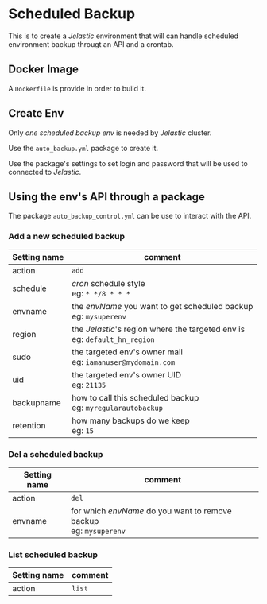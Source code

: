 # Scheduled Backup

This is to create a _Jelastic_ environment that will can handle scheduled environment backup througt an API and a crontab.

## Docker Image
A `Dockerfile` is provide in order to build it.

## Create Env
Only *one* _scheduled backup env_ is needed by _Jelastic_ cluster.

Use the `auto_backup.yml` package to create it.

Use the package's settings to set login and password that will be used to connected to _Jelastic_.

## Using the env's API through a package
The package `auto_backup_control.yml` can be use to interact with the API.


### Add a new scheduled backup

Setting name | comment
-------------|-----------------------------------------------------------------------------
action       | `add`
schedule     | _cron_ schedule style<br>eg: `* */8 * * *`
envname      | the _envName_ you want to get scheduled backup<br>eg: `mysuperenv`
region       | the _Jelastic_'s region where the targeted env is<br>eg: `default_hn_region`
sudo         | the targeted env's owner mail<br>eg: `iamanuser@mydomain.com`
uid          | the targeted env's owner UID<br>eg: `21135`
backupname   | how to call this scheduled backup<br>eg: `myregularautobackup`
retention    | how many backups do we keep<br>eg: `15`


### Del a scheduled backup

Setting name | comment
-------------|-----------------------------------------------------------------------------
action       | `del`
envname      | for which _envName_ do you want to remove backup<br>eg: `mysuperenv`


### List scheduled backup

Setting name | comment
-------------|-----------------------------------------------------------------------------
action       | `list`
